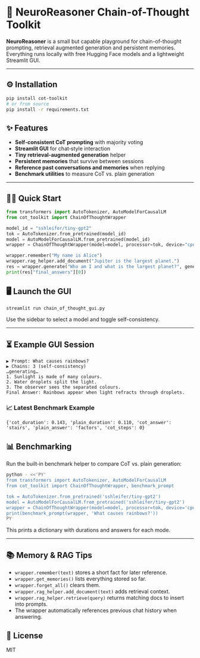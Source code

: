 # 🚀 NeuroReasoner Chain-of-Thought Toolkit

**NeuroReasoner** is a small but capable playground for chain-of-thought prompting, retrieval augmented generation and persistent memories. Everything runs locally with free Hugging Face models and a lightweight Streamlit GUI.

---

## ⚙️ Installation
```bash
pip install cot-toolkit
# or from source
pip install -r requirements.txt
```

## ✨ Features
- **Self‑consistent CoT prompting** with majority voting
- **Streamlit GUI** for chat‑style interaction
- **Tiny retrieval‑augmented generation** helper
- **Persistent memories** that survive between sessions
- **Reference past conversations and memories** when replying
- **Benchmark utilities** to measure CoT vs. plain generation

---

## 👩‍💻 Quick Start
```python
from transformers import AutoTokenizer, AutoModelForCausalLM
from cot_toolkit import ChainOfThoughtWrapper

model_id = "sshleifer/tiny-gpt2"
tok = AutoTokenizer.from_pretrained(model_id)
model = AutoModelForCausalLM.from_pretrained(model_id)
wrapper = ChainOfThoughtWrapper(model=model, processor=tok, device="cpu")

wrapper.remember("My name is Alice")
wrapper.rag_helper.add_document("Jupiter is the largest planet.")
res = wrapper.generate("Who am I and what is the largest planet?", generation_params={"max_new_tokens":16})
print(res["final_answers"][0])
```

## 🖥️ Launch the GUI
```bash
streamlit run chain_of_thought_gui.py
```
Use the sidebar to select a model and toggle self-consistency.

---

## ⏳ Example GUI Session
```
▶ Prompt: What causes rainbows?
▶ Chains: 3 (self-consistency)
…generating…
1. Sunlight is made of many colours.
2. Water droplets split the light.
3. The observer sees the separated colours.
Final Answer: Rainbows appear when light refracts through droplets.
```

### 📈 Latest Benchmark Example
```
{'cot_duration': 0.143, 'plain_duration': 0.110, 'cot_answer': 'stairs', 'plain_answer': 'factors', 'cot_steps': 0}
```

## 📊 Benchmarking
Run the built‑in benchmark helper to compare CoT vs. plain generation:

```bash
python - <<'PY'
from transformers import AutoTokenizer, AutoModelForCausalLM
from cot_toolkit import ChainOfThoughtWrapper, benchmark_prompt

tok = AutoTokenizer.from_pretrained('sshleifer/tiny-gpt2')
model = AutoModelForCausalLM.from_pretrained('sshleifer/tiny-gpt2')
wrapper = ChainOfThoughtWrapper(model=model, processor=tok, device='cpu')
print(benchmark_prompt(wrapper, 'What causes rainbows?'))
PY
```
This prints a dictionary with durations and answers for each mode.

---

## 📚 Memory & RAG Tips
- `wrapper.remember(text)` stores a short fact for later reference.
- `wrapper.get_memories()` lists everything stored so far.
- `wrapper.forget_all()` clears them.
- `wrapper.rag_helper.add_document(text)` adds retrieval context.
- `wrapper.rag_helper.retrieve(query)` returns matching docs to insert into prompts.
- The wrapper automatically references previous chat history when answering.

## 📜 License
MIT
